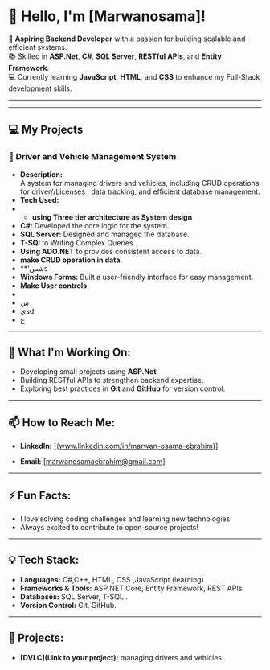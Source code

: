 # 👋 Hello, I'm [Marwanosama]!

🌟 **Aspiring Backend Developer** with a passion for building scalable and efficient systems.  
📚 Skilled in **ASP.Net**, **C#**, **SQL Server**, **RESTful APIs**, and **Entity Framework**.  
💻 Currently learning **JavaScript**, **HTML**, and **CSS** to enhance my Full-Stack development skills.  

---

---
## 💻 My Projects

### **🚗 Driver and Vehicle Management System**
- **Description:**  
  A system for managing drivers and vehicles, including CRUD operations for driver//Licenses , data tracking, and efficient database management.  
- **Tech Used:**
-   - **using Three tier architecture as System design**
  - **C#:** Developed the core logic for the system.  
  - **SQL Server:** Designed and managed the database.
  - **T-SQl** to Writing Complex Queries .
  - **Using ADO.NET** to provides consistent access to data.
  - **make CRUD operation in data**.
  - **’شسs
  - **Windows Forms:** Built a user-friendly interface for easy management.
  - **Make User controls**.
  - 
  - س
  - يsd
  - ع 

---

## 🌱 What I'm Working On:
- Developing small projects using **ASP.Net**.
- Building RESTful APIs to strengthen backend expertise.
- Exploring best practices in **Git** and **GitHub** for version control.

---

## 📫 How to Reach Me:
- **LinkedIn:** [(www.linkedin.com/in/marwan-osama-ebrahim)]


- **Email:** [marwanosamaebrahim@gmail.com]

---

## ⚡ Fun Facts:
- I love solving coding challenges and learning new technologies.
- Always excited to contribute to open-source projects!

---

## 💡 Tech Stack:
- **Languages:** C#,C++,  HTML, CSS ,JavaScript (learning).
- **Frameworks & Tools:** ASP.NET Core, Entity Framework, REST APIs.
- **Databases:** SQL Server, T-SQL .
- **Version Control:** Git, GitHub.

---

## 🚀 Projects:
- **[DVLC](Link to your project):** managing drivers and vehicles.
